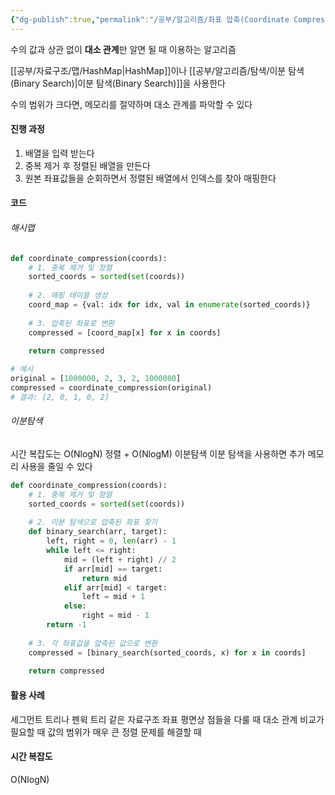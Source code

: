 ```yaml
---
{"dg-publish":true,"permalink":"/공부/알고리즘/좌표 압축(Coordinate Compression)/","dgPassFrontmatter":true}
---
```


수의 값과 상관 없이 **대소 관계**만 알면 될 때 이용하는 알고리즘

[[공부/자료구조/맵/HashMap\|HashMap]]이나  [[공부/알고리즘/탐색/이분 탐색(Binary Search)\|이분 탐색(Binary Search)]]을 사용한다

수의 범위가 크다면, 메모리를 절약하며 대소 관계를 파악할 수 있다


#### 진행 과정
1. 배열을 입력 받는다
2. 중복 제거 후 정렬된 배열을 만든다
3. 원본 좌표값들을 순회하면서 정렬된 배열에서 인덱스를 찾아 매핑한다


#### 코드

###### 해시맵
```python
def coordinate_compression(coords):
    # 1. 중복 제거 및 정렬
    sorted_coords = sorted(set(coords))
    
    # 2. 매핑 테이블 생성
    coord_map = {val: idx for idx, val in enumerate(sorted_coords)}
    
    # 3. 압축된 좌표로 변환
    compressed = [coord_map[x] for x in coords]
    
    return compressed

# 예시
original = [1000000, 2, 3, 2, 1000000]
compressed = coordinate_compression(original)
# 결과: [2, 0, 1, 0, 2]
```

###### 이분탐색
시간 복잡도는 O(NlogN) 정렬 + O(NlogM) 이분탐색
이분 탐색을 사용하면 추가 메모리 사용을 줄일 수 있다
```python
def coordinate_compression(coords):
    # 1. 중복 제거 및 정렬
    sorted_coords = sorted(set(coords))
    
    # 2. 이분 탐색으로 압축된 좌표 찾기
    def binary_search(arr, target):
        left, right = 0, len(arr) - 1
        while left <= right:
            mid = (left + right) // 2
            if arr[mid] == target:
                return mid
            elif arr[mid] < target:
                left = mid + 1
            else:
                right = mid - 1
        return -1
    
    # 3. 각 좌표값을 압축된 값으로 변환
    compressed = [binary_search(sorted_coords, x) for x in coords]
    
    return compressed
```

####  활용 사례

세그먼트 트리나 펜윅 트리 같은 자료구조
좌표 평면상 점들을 다룰 때
대소 관계 비교가 필요할 때
값의 범위가 매우 큰 정렬 문제를 해결할 때

#### 시간 복잡도
O(NlogN)